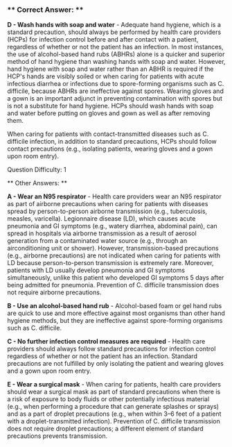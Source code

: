 ### ** Correct Answer: **

**D - Wash hands with soap and water** - Adequate hand hygiene, which is a standard precaution, should always be performed by health care providers (HCPs) for infection control before and after contact with a patient, regardless of whether or not the patient has an infection. In most instances, the use of alcohol-based hand rubs (ABHRs) alone is a quicker and superior method of hand hygiene than washing hands with soap and water. However, hand hygiene with soap and water rather than an ABHR is required if the HCP's hands are visibly soiled or when caring for patients with acute infectious diarrhea or infections due to spore-forming organisms such as C. difficile, because ABHRs are ineffective against spores. Wearing gloves and a gown is an important adjunct in preventing contamination with spores but is not a substitute for hand hygiene. HCPs should wash hands with soap and water before putting on gloves and gown as well as after removing them.

When caring for patients with contact-transmitted diseases such as C. difficile infection, in addition to standard precautions, HCPs should follow contact precautions (e.g., isolating patients, wearing gloves and a gown upon room entry).

Question Difficulty: 1

** Other Answers: **

**A - Wear an N95 respirator** - Health care providers wear an N95 respirator as part of airborne precautions when caring for patients with diseases spread by person-to-person airborne transmission (e.g., tuberculosis, measles, varicella). Legionnaire disease (LD), which causes acute pneumonia and GI symptoms (e.g., watery diarrhea, abdominal pain), can spread in hospitals via airborne transmission as a result of aerosol generation from a contaminated water source (e.g., through an airconditioning unit or shower). However, transmission-based precautions (e.g., airborne precautions) are not indicated when caring for patients with LD because person-to-person transmission is extremely rare. Moreover, patients with LD usually develop pneumonia and GI symptoms simultaneously, unlike this patient who developed GI symptoms 5 days after being admitted for pneumonia. Prevention of C. difficile transmission does not require airborne precautions.

**B - Use an alcohol-based hand rub** - Alcohol-based foam or gel hand rubs are quick to use and more effective against most organisms than other hand hygiene methods, but they are ineffective against spore-forming organisms such as C. difficile.

**C - No further infection control measures are required** - Health care providers should always follow standard precautions for infection control regardless of whether or not the patient has an infection. Standard precautions are not fulfilled by only isolating the patient and wearing gloves and a gown upon room entry.

**E - Wear a surgical mask** - When caring for patients, health care providers should wear a surgical mask as part of standard precautions when there is a risk of exposure to body fluids or other potentially infectious material (e.g., when performing a procedure that can generate splashes or sprays) and as a part of droplet precautions (e.g., when within 3–6 feet of a patient with a droplet-transmitted infection). Prevention of C. difficile transmission does not require droplet precautions; a different element of standard precautions prevents transmission.

